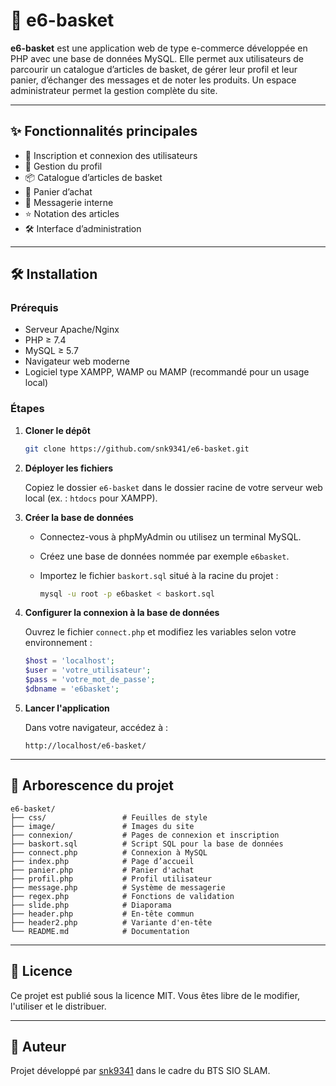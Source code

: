 # 🏀 e6-basket

**e6-basket** est une application web de type e-commerce développée en PHP avec une base de données MySQL. Elle permet aux utilisateurs de parcourir un catalogue d’articles de basket, de gérer leur profil et leur panier, d’échanger des messages et de noter les produits. Un espace administrateur permet la gestion complète du site.

---

## ✨ Fonctionnalités principales

- 🔐 Inscription et connexion des utilisateurs
- 👤 Gestion du profil
- 📦 Catalogue d’articles de basket
- 🛒 Panier d’achat
- 💬 Messagerie interne
- ⭐ Notation des articles
- 🛠️ Interface d’administration

---

## 🛠️ Installation

### Prérequis

- Serveur Apache/Nginx
- PHP ≥ 7.4
- MySQL ≥ 5.7
- Navigateur web moderne
- Logiciel type XAMPP, WAMP ou MAMP (recommandé pour un usage local)

### Étapes

1. **Cloner le dépôt**

   ```bash
   git clone https://github.com/snk9341/e6-basket.git
   ```

2. **Déployer les fichiers**

   Copiez le dossier `e6-basket` dans le dossier racine de votre serveur web local (ex. : `htdocs` pour XAMPP).

3. **Créer la base de données**

   - Connectez-vous à phpMyAdmin ou utilisez un terminal MySQL.
   - Créez une base de données nommée par exemple `e6basket`.
   - Importez le fichier `baskort.sql` situé à la racine du projet :

     ```bash
     mysql -u root -p e6basket < baskort.sql
     ```

4. **Configurer la connexion à la base de données**

   Ouvrez le fichier `connect.php` et modifiez les variables selon votre environnement :

   ```php
   $host = 'localhost';
   $user = 'votre_utilisateur';
   $pass = 'votre_mot_de_passe';
   $dbname = 'e6basket';
   ```

5. **Lancer l'application**

   Dans votre navigateur, accédez à :

   ```
   http://localhost/e6-basket/
   ```

---

## 📁 Arborescence du projet

```
e6-basket/
├── css/                 # Feuilles de style
├── image/               # Images du site
├── connexion/           # Pages de connexion et inscription
├── baskort.sql          # Script SQL pour la base de données
├── connect.php          # Connexion à MySQL
├── index.php            # Page d’accueil
├── panier.php           # Panier d'achat
├── profil.php           # Profil utilisateur
├── message.php          # Système de messagerie
├── regex.php            # Fonctions de validation
├── slide.php            # Diaporama
├── header.php           # En-tête commun
├── header2.php          # Variante d'en-tête
└── README.md            # Documentation
```

---

## 📄 Licence

Ce projet est publié sous la licence MIT. Vous êtes libre de le modifier, l'utiliser et le distribuer.

---

## 🙌 Auteur

Projet développé par [snk9341](https://github.com/snk9341) dans le cadre du BTS SIO SLAM.
